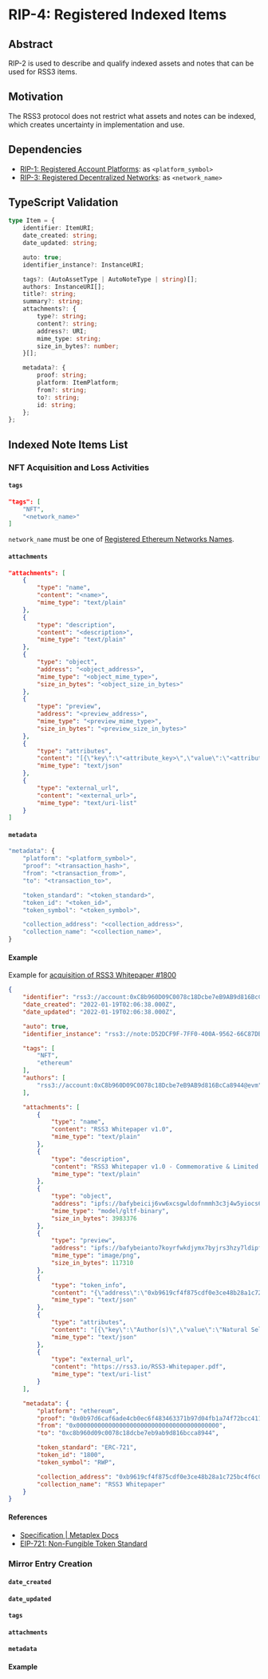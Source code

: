 # RIP-4: Registered Indexed Items

## Abstract

RIP-2 is used to describe and qualify indexed assets and notes that can be used for RSS3 items.

## Motivation

The RSS3 protocol does not restrict what assets and notes can be indexed, which creates uncertainty in implementation and use.

## Dependencies

- [RIP-1: Registered Account Platforms](./RIP-1.md): as `<platform_symbol>`
- [RIP-3: Registered Decentralized Networks](./RIP-3.md): as `<network_name>`

## TypeScript Validation

```ts
type Item = {
    identifier: ItemURI;
    date_created: string;
    date_updated: string;

    auto: true;
    identifier_instance?: InstanceURI;

    tags?: (AutoAssetType | AutoNoteType | string)[];
    authors: InstanceURI[];
    title?: string;
    summary?: string;
    attachments?: {
        type?: string;
        content?: string;
        address?: URI;
        mime_type: string;
        size_in_bytes?: number;
    }[];

    metadata?: {
        proof: string;
        platform: ItemPlatform;
        from?: string;
        to?: string;
        id: string;
    };
};
```

## Indexed Note Items List

### NFT Acquisition and Loss Activities

#### `tags`

```json
"tags": [
    "NFT",
    "<network_name>"
]
```

`network_name` must be one of [Registered Ethereum Networks Names](#registered-ethereum-networks-names).

#### `attachments`

```json
"attachments": [
    {
        "type": "name",
        "content": "<name>",
        "mime_type": "text/plain"
    },
    {
        "type": "description",
        "content": "<description>",
        "mime_type": "text/plain"
    },
    {
        "type": "object",
        "address": "<object_address>",
        "mime_type": "<object_mime_type>",
        "size_in_bytes": "<object_size_in_bytes>"
    },
    {
        "type": "preview",
        "address": "<preview_address>",
        "mime_type": "<preview_mime_type>",
        "size_in_bytes": "<preview_size_in_bytes>"
    },
    {
        "type": "attributes",
        "content": "[{\"key\":\"<attribute_key>\",\"value\":\"<attribute_value>\"}, ...]",
        "mime_type": "text/json"
    },
    {
        "type": "external_url",
        "content": "<external_url>",
        "mime_type": "text/uri-list"
    }
]
```

#### `metadata`

```ts
"metadata": {
    "platform": "<platform_symbol>",
    "proof": "<transaction_hash>",
    "from": "<transaction_from>",
    "to": "<transaction_to>",

    "token_standard": "<token_standard>",
    "token_id": "<token_id>",
    "token_symbol": "<token_symbol>",

    "collection_address": "<collection_address>",
    "collection_name": "<collection_name>",
}
```

#### Example

Example for [acquisition of RSS3 Whitepaper #1800](https://etherscan.io/token/0xb9619cf4f875cdf0e3ce48b28a1c725bc4f6c0fb)

```json
{
    "identifier": "rss3://account:0xC8b960D09C0078c18Dcbe7eB9AB9d816BcCa8944@evm/note/D52DCF9F-7FF0-400A-9562-66C87DB3A866",
    "date_created": "2022-01-19T02:06:38.000Z",
    "date_updated": "2022-01-19T02:06:38.000Z",

    "auto": true,
    "identifier_instance": "rss3://note:D52DCF9F-7FF0-400A-9562-66C87DB3A866@evm",

    "tags": [
        "NFT",
        "ethereum"
    ],
    "authors": [
        "rss3://account:0xC8b960D09C0078c18Dcbe7eB9AB9d816BcCa8944@evm"
    ],

    "attachments": [
        {
            "type": "name",
            "content": "RSS3 Whitepaper v1.0",
            "mime_type": "text/plain"
        },
        {
            "type": "description",
            "content": "RSS3 Whitepaper v1.0 - Commemorative & Limited Edition",
            "mime_type": "text/plain"
        },
        {
            "type": "object",
            "address": "ipfs://bafybeicij6vw6xcsgwldofnmmh3c3j4w5yiocs6l72yubpbcldxcglkvqe/rss3-whitepaper-no-1800.glb",
            "mime_type": "model/gltf-binary",
            "size_in_bytes": 3983376
        },
        {
            "type": "preview",
            "address": "ipfs://bafybeianto7koyrfwkdjymx7byjrs3hzy7ldipfxc343vra2t7pbd557sy/rss3-whitepaper-no-1800.png",
            "mime_type": "image/png",
            "size_in_bytes": 117310
        },
        {
            "type": "token_info",
            "content": "{\"address\":\"0xb9619cf4f875cdf0e3ce48b28a1c725bc4f6c0fb\",\"name\":\"RSS3 Whitepaper\",\"symbol\":\"RWP\",\"id\":1800}",
            "mime_type": "text/json"
        },
        {
            "type": "attributes",
            "content": "[{\"key\":\"Author(s)\",\"value\":\"Natural Selection Labs\"},{\"key\":\"Edition\",\"value\":\"First Edition\"},{\"key\":\"Edition Language\",\"value\":\"English\"},{\"key\":\"File Format\",\"value\":\"PDF\"},{\"key\":\"No.\",\"value\":1800},{\"key\":\"date\",\"value\":1610323200}]",
            "mime_type": "text/json"
        },
        {
            "type": "external_url",
            "content": "https://rss3.io/RSS3-Whitepaper.pdf",
            "mime_type": "text/uri-list"
        }
    ],

    "metadata": {
        "platform": "ethereum",
        "proof": "0x0b97d6caf6ade4cb0ec6f483463371b97d04fb1a74f72bcc411e480572d712af",
        "from": "0x0000000000000000000000000000000000000000",
        "to": "0xc8b960d09c0078c18dcbe7eb9ab9d816bcca8944",

        "token_standard": "ERC-721",
        "token_id": "1800",
        "token_symbol": "RWP",

        "collection_address": "0xb9619cf4f875cdf0e3ce48b28a1c725bc4f6c0fb",
        "collection_name": "RSS3 Whitepaper"
    }
}
```

#### References

- [Specification | Metaplex Docs](https://docs.metaplex.com/token-metadata/specification)
- [EIP-721: Non-Fungible Token Standard](https://eips.ethereum.org/EIPS/eip-721)

### Mirror Entry Creation

#### `date_created`

#### `date_updated`

#### `tags`

#### `attachments`

#### `metadata`

#### Example
